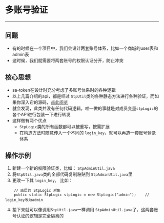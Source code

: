 # 多账号验证
--- 

## 问题
- 有的时候在一个项目中，我们会设计两套账号体系，比如一个商城的user表和admin表 
- 这时候，我们就需要将两套账号的权限认证分开，防止冲突 


## 核心思想
- sa-token在设计时充分考虑了多账号体系时的各种逻辑
- 以上几篇介绍的api，都是经过 `StpUtil`类的各种静态方法进行各种验证，而如果你深入它的源码，[点此阅览](https://gitee.com/sz6/sa-token/blob/master/sa-token-dev/src/main/java/cn/dev33/satoken/stp/StpUtil.java)
- 就会发现，此类并没有任何代码逻辑，唯一做的事就是对成员变量`stpLogic`的各个API进行包装一下进行转发
- 这样做有两个优点
	- `StpLogic`类的所有函数都可以被重写，按需扩展
	- 在构造方法时随意传入一个不同的 `login_key`，就可以再造一套账号登录体系 

## 操作示例
1. 新建一个新的权限验证类，比如： `StpAdminUtil.java`
2. 将`StpUtil.java`类的全部代码复制粘贴到 `StpAdminUtil.java`里
3. 更改一下其 `login_key`， 比如：
```
	// 底层的 StpLogic 对象  
	public static StpLogic stpLogic = new StpLogic("admin");	// login_key改为admin 
```
4. 接下来就可以像调用`StpUtil.java`一样调用 `StpAdminUtil.java`了，这两套账号认证的逻辑是完全隔离的



